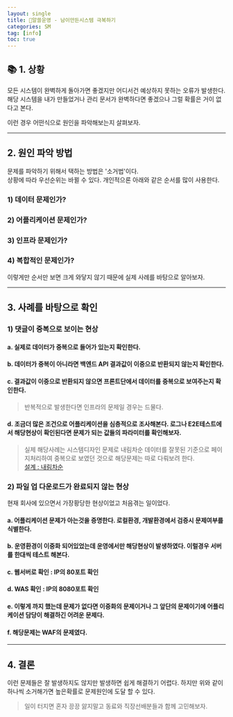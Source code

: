 ```yaml
---
layout: single
title: 💼알쓸운영 - 남이만든시스템 극복하기
categories: SM
tag: [info]
toc: true
---
```


## 📚 1. 상황
모든 시스템이 완벽하게 돌아가면 좋겠지만 어디서건 예상하지 못하는 오류가 발생한다. 
해당 시스템을 내가 만들었거나 관리 문서가 완벽하다면 좋겠으나 그럴 확률은 거이 없다고 본다.

이런 경우 어떤식으로 원인을 파악해보는지 살펴보자.

---

## 2. 원인 파악 방법
문제를 파악하기 위해서 택하는 방법은 '소거법'이다.  
상황에 따라 우선순위는 바뀔 수 있다. 개인적으론 아래와 같은 순서를 많이 사용한다.

### 1) 데이터 문제인가? 

### 2) 어플리케이션 문제인가?

### 3) 인프라 문제인가?

### 4) 복합적인 문제인가?

이렇게만 순서만 보면 크게 와닿지 않기 때문에 실제 사례를 바탕으로 알아보자.

--- 

## 3. 사례를 바탕으로 확인
### 1) 댓글이 중복으로 보이는 현상

#### a. 실제로 데이터가 중복으로 들어가 있는지 확인한다.
#### b. 데이터가 중복이 아니라면 백엔드 API 결과값이 이중으로 반환되지 않는지 확인한다.
#### c. 결과값이 이중으로 반환되지 않으면 프론트단에서 데이터를 중복으로 보여주는지 확인한다.
> 반복적으로 발생한다면 인프라의 문제일 경우는 드물다.

#### d. 조금더 많은 조건으로 어플리케이션을 심층적으로 조사해본다. 로그나 E2E테스트에서 해당현상이 확인된다면 문제가 되는 값들의 파라미터를 확인해보자.

> 실제 해당사례는 시스템디자인 문제로 내림차순 데이터를 잘못된 기준으로 페이지처리하여 중복으로 보였던 것으로 해당문제는 따로 다뤄보려 한다.  
> [설계 : 내림차순](../systemdesign/systemdesign_내림차순.md)

### 2) 파일 업 다운로드가 완료되지 않는 현상
현재 회사에 있으면서 가장황당한 현상이었고 처음겪는 일이었다.

#### a. 어플리케이션 문제가 아는것을 증명한다. 로컬환경, 개발환경에서 검증시 문제여부를 식별한다.

#### b. 운영환경이 이중화 되어있었는데 운영에서만 해당현상이 발생하였다. 이럴경우 서버를 한대씩 테스트 해본다.

#### c. 웹서버로 확인 : IP의 80포트 확인

#### d. WAS 확인 : IP의 8080포트 확인

#### e. 이렇게 까지 했는데 문제가 없다면 이중화의 문제이거나 그 앞단의 문제이기에 어플리케이션 담당이 해결하긴 어려운 문제다.

#### f. 해당문제는 WAF의 문제였다.


---

## 4. 결론
이런 문제들은 잘 발생하지도 않지만 발생하면 쉽게 해결하기 어렵다. 하지만 위와 같이 하나씩 소거해가면 높은확률로 문제원인에 도달 할 수 있다.

> 일이 터지면 혼자 끙끙 앓지말고 동료와 직장선배분들과 함께 고민해보자. 